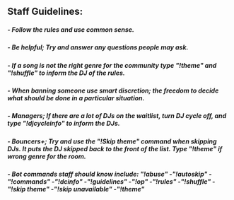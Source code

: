 ## Staff Guidelines:

##### - Follow the rules and use common sense.
##### - Be helpful; Try and answer any questions people may ask.
##### - If a song is not the right genre for the community type "!theme" and "!shuffle" to inform the DJ of the rules.
##### - When banning someone use smart discretion; the freedom to decide what should be done in a particular situation.
##### - Managers; If there are a lot of DJs on the waitlist, turn DJ cycle off, and type "!djcycleinfo" to inform the DJs.
##### - Bouncers+; Try and use the "!Skip theme" command when skipping DJs. It puts the DJ skipped back to the front of the list. Type "!theme" if wrong genre for the room.
##### - Bot commands staff should know include: "!abuse" -"!autoskip" -"!commands" -"!dcinfo" -"!guidelines" -"!op" -"!rules" -"!shuffle" -"!skip theme" -"!skip unavailable" -"!theme"

